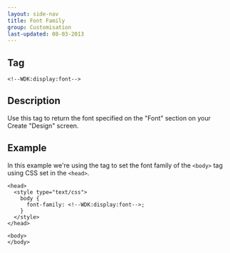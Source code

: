 ```yaml
---
layout: side-nav
title: Font Family
group: Customisation
last-updated: 08-03-2013
---
```


## Tag

`<!--WDK:display:font-->`

## Description

Use this tag to return the font specified on the "Font" section on your Create "Design" screen.

## Example

In this example we're using the tag to set the font family of the `<body>` tag using CSS set in the `<head>`.

~~~
<head>
  <style type="text/css">
    body {
      font-family: <!--WDK:display:font-->;
    }
  </style>
</head>

<body>
</body>
~~~